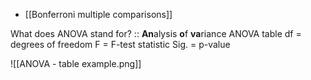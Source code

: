 - [[Bonferroni multiple comparisons]] 

What does ANOVA stand for? :: **An**alysis **o**f **va**riance
ANOVA table
df = degrees of freedom
F = F-test statistic
Sig. = p-value

![[ANOVA - table example.png]]